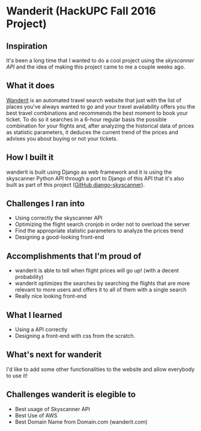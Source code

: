 # Wanderit (HackUPC Fall 2016 Project)

## Inspiration

It's been a long time that I wanted to do a cool project using the _skyscanner API_ and the idea of making this project came to me a couple weeks ago.

## What it does

[Wanderit](http://wanderit.com) is an automated travel search website that just with the list of places you've always wanted to go and your travel availability offers you the best travel combinations and recommends the best moment to book your ticket. To do so it searches in a 6-hour regular basis the possible combination for your flights and, after analyzing the historical data of prices as statistic parameters, it deduces the current trend of the prices and advises you about buying or not your tickets.

## How I built it

wanderit is built using Django as web framework and it is using the skyscanner Python API through a port to Django of this API that it's also built as part of this project ([GitHub django-skyscanner](https://github.com/crodriguezanton/django-skyscanner)).

## Challenges I ran into

* Using correctly the skyscanner API
* Optimizing the flight search cronjob in order not to overload the server
* Find the appropriate statistic parameters to analyze the prices trend
* Designing a good-looking front-end

## Accomplishments that I'm proud of

* wanderit is able to tell when flight prices will go up! (with a decent probability)
* wanderit optimizes the searches by searching the flights that are more relevant to more users and offers it to all of them with a single search
* Really nice looking front-end

## What I learned

* Using a API correctly
* Designing a front-end with css from the scratch.

## What's next for wanderit

I'd like to add some other functionalities to the website and allow everybody to use it!

## Challenges wanderit is elegible to

*  Best usage of Skyscanner API
* Best Use of AWS
* Best Domain Name from Domain.com (wanderit.com)
